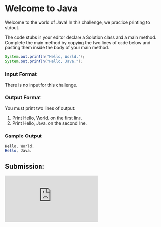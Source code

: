 
# Welcome to Java

Welcome to the world of Java! In this challenge, we practice printing to stdout.

The code stubs in your editor declare a Solution class and a main method. Complete the main method by copying the two lines of code below and pasting them inside the body of your main method.

~~~java
System.out.println("Hello, World.");
System.out.println("Hello, Java.");
~~~

### Input Format

There is no input for this challenge.

### Output Format

You must print two lines of output:

1. Print Hello, World. on the first line.
2. Print Hello, Java. on the second line.

### Sample Output

~~~java
Hello, World.
Hello, Java.
~~~


## Submission:

![Link Submission](https://github.com/danipishinin/HackerRank/blob/main/java/welcome-to-java.java)
